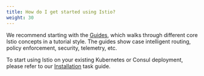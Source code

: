 ```yaml
---
title: How do I get started using Istio?
weight: 30
---
```


We recommend starting with the [Guides](/docs/examples/), which walks
through different core Istio concepts in a tutorial style. The guides show
case intelligent routing, policy enforcement, security, telemetry, etc.

To start using Istio on your existing Kubernetes  or Consul deployment, please refer to our [Installation](/docs/setup/) task guide.
